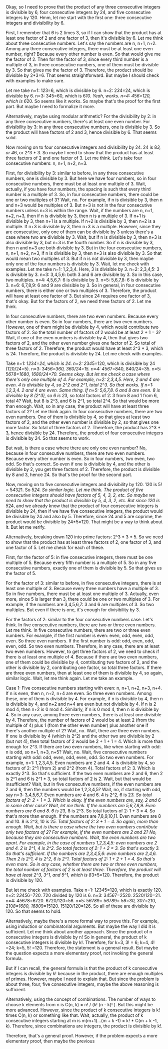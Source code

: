 <think>
Okay, so I need to prove that the product of any three consecutive integers is divisible by 6, four consecutive integers by 24, and five consecutive integers by 120. Hmm, let me start with the first one: three consecutive integers and divisibility by 6.

First, I remember that 6 is 2 times 3, so if I can show that the product has at least one factor of 2 and one factor of 3, then it's divisible by 6. Let me think about three consecutive numbers. Let's say the numbers are n, n+1, n+2. Among any three consecutive integers, there must be at least one even number, right? Because every other number is even. So that would give me the factor of 2. Then for the factor of 3, since every third number is a multiple of 3, in three consecutive numbers, one of them must be divisible by 3. So that gives me the factor of 3. Therefore, the product should be divisible by 2*3=6. That seems straightforward. But maybe I should check with examples to make sure.

Let me take n=1: 1*2*3=6, which is divisible by 6. n=2: 2*3*4=24, which is divisible by 6. n=3: 3*4*5=60, which is 6*10. Yeah, works. n=4: 4*5*6=120, which is 6*20. So seems like it works. So maybe that's the proof for the first part. But maybe I need to formalize it more.

Alternatively, maybe using modular arithmetic? For the divisibility by 2: in any three consecutive numbers, there's at least one even number. For divisibility by 3: in any three consecutive numbers, one is divisible by 3. So the product will have factors of 2 and 3, hence divisible by 6. That seems solid.

Now moving on to four consecutive integers and divisibility by 24. 24 is 8*3, or 4*6, or 2^3 * 3. So maybe I need to show that the product has at least three factors of 2 and one factor of 3. Let me think. Let's take four consecutive numbers: n, n+1, n+2, n+3.

First, for divisibility by 3: similar to before, in any three consecutive numbers, one is divisible by 3. But here we have four numbers, so in four consecutive numbers, there must be at least one multiple of 3. Wait, actually, if you have four numbers, the spacing is such that every third number is a multiple of 3. So, in four consecutive numbers, there could be one or two multiples of 3? Wait, no. For example, if n is divisible by 3, then n and n+3 would be multiples of 3. But n+3 is not in the four consecutive numbers unless n+3 is within the range. Wait, if the numbers are n, n+1, n+2, n+3, then if n is divisible by 3, then n is a multiple of 3. If n+1 is divisible by 3, then n+1 is a multiple. If n+2 is divisible by 3, then n+2 is a multiple. If n+3 is divisible by 3, then n+3 is a multiple. However, since they are consecutive, only one of them can be divisible by 3 unless there's a case where two are divisible by 3. Wait, but if n is divisible by 3, then n+3 is also divisible by 3, but n+3 is the fourth number. So if n is divisible by 3, then n and n+3 are both divisible by 3. But in the four consecutive numbers, n, n+1, n+2, n+3, if n is divisible by 3, then n+3 is also divisible by 3. So that would mean two multiples of 3. But if n is not divisible by 3, then maybe only one of the four numbers is divisible by 3. Wait, let me check with examples. Let me take n=1: 1,2,3,4. Here, 3 is divisible by 3. n=2: 2,3,4,5: 3 is divisible by 3. n=3: 3,4,5,6: both 3 and 6 are divisible by 3. So in this case, two multiples. n=4: 4,5,6,7: 6 is divisible by 3. n=5: 5,6,7,8: 6 is divisible by 3. n=6: 6,7,8,9: 6 and 9 are divisible by 3. So in general, in four consecutive numbers, there is either one or two multiples of 3. Therefore, the product will have at least one factor of 3. But since 24 requires one factor of 3, that's okay. But for the factors of 2, we need three factors of 2. Let me think.

In four consecutive numbers, there are two even numbers. Because every other number is even. So in four numbers, there are two even numbers. However, one of them might be divisible by 4, which would contribute two factors of 2. So the total number of factors of 2 would be at least 2 + 1 = 3? Wait, if one of the even numbers is divisible by 4, then that gives two factors of 2, and the other even number gives one factor of 2. So total of three factors of 2. Therefore, the product would have at least 2^3 * 3, which is 24. Therefore, the product is divisible by 24. Let me check with examples.

Take n=1: 1*2*3*4=24, which is 24. n=2: 2*3*4*5=120, which is divisible by 24 (120/24=5). n=3: 3*4*5*6=360, 360/24=15. n=4: 4*5*6*7=840, 840/24=35. n=5: 5*6*7*8=1680, 1680/24=70. Seems okay. But let me check a case where there's only one multiple of 4. For example, n=2: 2,3,4,5. Here, 2 and 4 are even. 4 is divisible by 4, so 2^2 and 2^1, total 2^3. So that works. If n=1: 1,2,3,4. 2 and 4 are even. Same thing. If n=5: 5,6,7,8. 6 and 8 are even. 8 is divisible by 8 (2^3), so 6 is 2*3, so total factors of 2: 3 from 8 and 1 from 6, total 4? Wait, but 8 is 2^3, and 6 is 2^1, so total 2^4. So that would be more than enough. Wait, so in any case, the product will have at least three factors of 2? Let me think again. In four consecutive numbers, there are two even numbers. One of them is divisible by 4, so that gives at least two factors of 2, and the other even number is divisible by 2, so that gives one more factor. So total of three factors of 2. Therefore, the product has 2^3 * 3, hence divisible by 24. Therefore, the product of four consecutive integers is divisible by 24. So that seems to work.

But wait, is there a case where there are only one even number? No, because in four consecutive numbers, there are two even numbers. Because every other number is even. So in four numbers, two even, two odd. So that's correct. So even if one is divisible by 4, and the other is divisible by 2, you get three factors of 2. Therefore, the product is divisible by 8 and 3, hence 24. So that's the proof for the second part.

Now, moving on to five consecutive integers and divisibility by 120. 120 is 5! = 5*4*3*2*1. So 5*24. So similar logic. Let me think. The product of five consecutive integers should have factors of 5, 4, 3, 2, etc. So maybe we need to show that the product is divisible by 5, 4, 3, 2, etc. But since 120 is 5*24, and we already know that the product of four consecutive integers is divisible by 24, then if we have five consecutive integers, the product would be divisible by 24 and also by 5. Therefore, since 24 and 5 are coprime, the product would be divisible by 24*5=120. That might be a way to think about it. But let me verify.

Alternatively, breaking down 120 into prime factors: 2^3 * 3 * 5. So we need to show that the product has at least three factors of 2, one factor of 3, and one factor of 5. Let me check for each of these.

First, for the factor of 5: in five consecutive integers, there must be one multiple of 5. Because every fifth number is a multiple of 5. So in any five consecutive numbers, exactly one of them is divisible by 5. So that gives us the factor of 5.

For the factor of 3: similar to before, in five consecutive integers, there is at least one multiple of 3. Because every three numbers have a multiple of 3. So in five numbers, there must be at least one multiple of 3. Actually, even more, since 5 is larger than 3, there could be one or two multiples of 3. For example, if the numbers are 3,4,5,6,7: 3 and 6 are multiples of 3. So two multiples. But even if there is one, it's enough for divisibility by 3.

For the factors of 2: similar to the four consecutive numbers case. Let's think. In five consecutive numbers, there are two or three even numbers. Let me think. In five consecutive numbers, there are two or three even numbers. For example, if the first number is even: even, odd, even, odd, even. So three even numbers. If the first number is odd: odd, even, odd, even, odd. So two even numbers. Therefore, in any case, there are at least two even numbers. However, to get three factors of 2, we need to check if there is at least one multiple of 4. Because if there are two even numbers, one of them could be divisible by 4, contributing two factors of 2, and the other is divisible by 2, contributing one factor, so total three factors. If there are three even numbers, then at least one of them is divisible by 4, so again, similar logic. Wait, let me think again. Let me take an example.

Case 1: Five consecutive numbers starting with even: n, n+1, n+2, n+3, n+4. If n is even, then n, n+2, n+4 are even. So three even numbers. Among these, one of them is divisible by 4. For example, if n is divisible by 4, then n is divisible by 4, and n+2 and n+4 are even but not divisible by 4. If n is 2 mod 4, then n+2 is 0 mod 4. Similarly, if n is 0 mod 4, then n is divisible by 4. So in any case, among three even numbers, there is at least one divisible by 4. Therefore, the number of factors of 2 would be at least 2 (from the multiple of 4) plus 1 (from the other even number) plus another one if there's another multiple of 2? Wait, no. Wait, there are three even numbers. If one is divisible by 4 (which is 2^2) and the other two are divisible by 2 (but not 4), then total factors of 2 would be 2 + 1 + 1 = 4. Which is more than enough for 2^3. If there are two even numbers, like when starting with odd: n is odd, so n+1, n+3, n+5? Wait, no. Wait, five consecutive numbers starting with odd: odd, even, odd, even, odd. So two even numbers. For example, n=1: 1,2,3,4,5. Even numbers are 2 and 4. 4 is divisible by 4, so factors of 2: 2^1 (from 2) and 2^2 (from 4). Total factors of 2: 3. Which is exactly 2^3. So that's sufficient. If the two even numbers are 2 and 6, then 2 is 2^1 and 6 is 2^1 * 3, so total factors of 2 is 2. Wait, but that would be insufficient? Wait, but in five consecutive numbers, if the even numbers are 2 and 6, then the numbers would be 1,2,3,4,5? Wait, no, if starting with odd, say n=3: 3,4,5,6,7. Even numbers are 4 and 6. 4 is 2^2, 6 is 2*3. So total factors of 2: 2 + 1 = 3. Which is okay. If the even numbers are, say, 2 and 6 in some other case? Wait, let me think. If the numbers are 5,6,7,8,9. Even numbers are 6 and 8. 6 is 2*3, 8 is 2^3. So total factors of 2: 1 + 3 = 4. So that's more than enough. If the numbers are 7,8,9,10,11. Even numbers are 8 and 10. 8 is 2^3, 10 is 2*5. Total factors of 2: 3 + 1 = 4. So again, more than enough. Wait, but is there a case where the two even numbers contribute only two factors of 2? For example, if the even numbers are 2 and 2? No, because they are consecutive numbers. Wait, the even numbers are two apart. For example, in the case of numbers 1,2,3,4,5: even numbers are 2 and 4. 2 is 2^1, 4 is 2^2. So total factors of 2: 1 + 2 = 3. So that's exactly 3. So that's sufficient. If the numbers are 2,3,4,5,6: even numbers are 2,4,6. Then 2 is 2^1, 4 is 2^2, 6 is 2^1. Total factors of 2: 1 + 2 + 1 = 4. So that's even more. So in any case, whether there are two or three even numbers, the total number of factors of 2 is at least three. Therefore, the product will have at least 2^3, 3^1, and 5^1, which is 8*3*5=120. Therefore, the product is divisible by 120.

But let me check with examples. Take n=1: 1*2*3*4*5=120, which is exactly 120. n=2: 2*3*4*5*6=720. 720 divided by 120 is 6. n=3: 3*4*5*6*7=2520. 2520/120=21. n=4: 4*5*6*7*8=6720. 6720/120=56. n=5: 5*6*7*8*9= 5*6*7*8*9= 5*6=30, 30*7=210, 210*8=1680, 1680*9=15120. 15120/120=126. So all of these are divisible by 120. So that seems to hold.

Alternatively, maybe there's a more formal way to prove this. For example, using induction or combinatorial arguments. But maybe the way I did it is sufficient. Let me think about another approach. Since the product of n consecutive integers is divisible by n! So in general, the product of k consecutive integers is divisible by k!. Therefore, for k=3, 3! = 6; k=4, 4! =24; k=5, 5! =120. Therefore, the statement is a general result. But maybe the question expects a more elementary proof, not invoking the general formula.

But if I can recall, the general formula is that the product of k consecutive integers is divisible by k! because in the product, there are enough multiples of primes. However, maybe I need to explain that. But since the problem is about three, four, five consecutive integers, maybe the above reasoning is sufficient.

Alternatively, using the concept of combinations. The number of ways to choose k elements from n is C(n, k) = n! / (k! (n - k)! ). But this might be more advanced. However, since the product of k consecutive integers is k! times C(n, k) or something like that. Wait, actually, the product of k consecutive integers starting at m is m(m+1)...(m + k -1) = k! * C(m + k -1, k). Therefore, since combinations are integers, the product is divisible by k!.

Therefore, that's a general proof. However, if the problem expects a more elementary proof, then maybe the previous